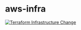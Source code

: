 # aws-infra

[![Terraform Infrastructure Change](https://github.com/TobiMichael96/aws-infra/actions/workflows/terraform.yml/badge.svg?event=workflow_run)](https://github.com/TobiMichael96/aws-infra/actions/workflows/terraform.yml)